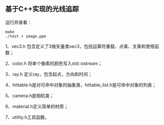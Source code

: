 ## 基于C++实现的光线追踪

运行并查看：

```
make
./test > image.ppm
```

1、vec3.h 包含定义了3维矢量类vec3，包括运算符重载、点乘、叉乘和使用函数；

2、color.h 将单个像素的颜色写入std::ostream；

3、ray.h 定义ray，包含起点，方向和时间；

4、hittable.h是对可命中对象的抽象类，hittable_list.h是可命中对象的列表；

5、camera.h是相机类；

6、material.h定义简单的材质；

7、utility.h工具函数。
